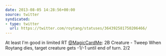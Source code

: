 ```yaml
---
date: 2013-08-05 14:28:56+00:00
source: twitter
syndicated:
- type: twitter
  url: https://twitter.com/roytang/statuses/364392581750206466/
---
```


At least I'm good in limited RT [@MagicCardMe](https://twitter.com/MagicCardMe/): 2B
Creature - Tweep
When Roytang dies, target creature gets -1/-1 until end of turn.
2/2